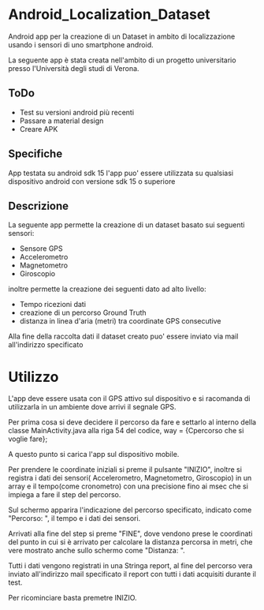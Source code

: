 # Android_Localization_Dataset

Android app per la creazione di un Dataset in ambito di localizzazione usando i sensori di uno smartphone android.

La seguente app è stata creata nell'ambito di un progetto universitario presso l'Università degli studi di Verona.

## ToDo

- Test su versioni android più recenti
- Passare a material design
- Creare APK

## Specifiche

App testata su android sdk 15 l'app puo' essere utilizzata su qualsiasi dispositivo android con versione sdk 15 o superiore

## Descrizione

La seguente app permette la creazione di un dataset basato sui seguenti sensori:

- Sensore GPS 
- Accelerometro
- Magnetometro 
- Giroscopio

inoltre permette la creazione dei seguenti dato ad alto livello:

- Tempo ricezioni dati
- creazione di un percorso Ground Truth
- distanza in linea d'aria (metri) tra coordinate GPS consecutive

Alla fine della raccolta dati il dataset creato puo' essere inviato via mail all'indirizzo specificato

# Utilizzo
L'app deve essere usata con il GPS attivo sul dispositivo e si racomanda di utilizzarla in un ambiente dove arrivi il segnale GPS.

Per prima cosa si deve decidere il percorso da fare e settarlo al interno della classe MainActivity.java alla riga 54 del codice,
way = {Cpercorso che si voglie fare};

A questo punto si carica l'app sul dispositivo mobile.

Per prendere le coordinate iniziali si preme il pulsante "INIZIO", inoltre si registra i dati dei sensori( Accelerometro,
Magnetometro, Giroscopio) in un array e il tempo(come cronometro) con una precisione fino ai msec che si impiega a fare 
il step del percorso.

Sul schermo apparira l'indicazione del percorso specificato, indicato come "Percorso: ", il tempo e i dati dei sensori. 

Arrivati alla fine del step si preme "FINE", dove vendono prese le coordinati del punto in cui si è arrivato per calcolare la 
distanza percorsa in metri, che vere mostrato anche sullo schermo come "Distanza: ". 

Tutti i dati vengono registrati in una Stringa report, al fine del percorso vera inviato all'indirizzo mail specificato il 
report con tutti i dati acquisiti durante il test.

Per ricominciare basta premetre INIZIO.








